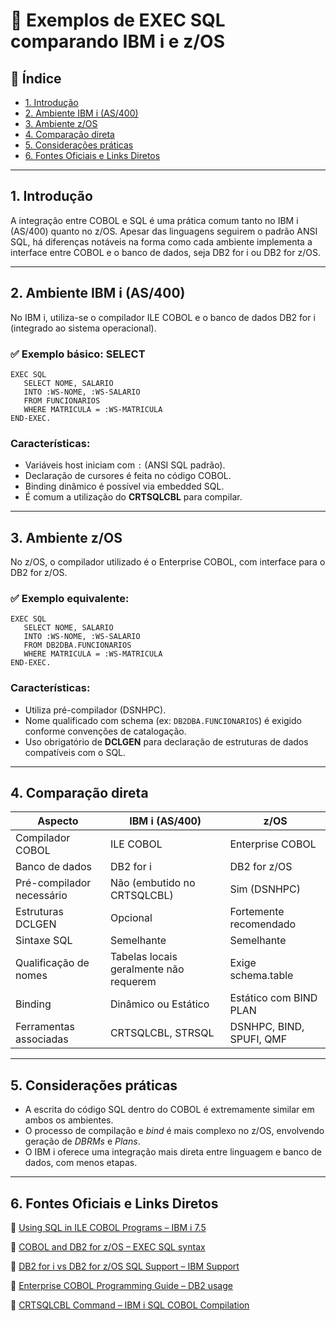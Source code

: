 # 📄 Exemplos de EXEC SQL comparando IBM i e z/OS

## 📑 Índice

- [1. Introdução](#1-introdução)
- [2. Ambiente IBM i (AS/400)](#2-ambiente-ibm-i-as400)
- [3. Ambiente z/OS](#3-ambiente-zos)
- [4. Comparação direta](#4-comparação-direta)
- [5. Considerações práticas](#5-considerações-práticas)
- [6. Fontes Oficiais e Links Diretos](#6-fontes-oficiais-e-links-diretos)

---

## 1. Introdução

A integração entre COBOL e SQL é uma prática comum tanto no IBM i (AS/400) quanto no z/OS. Apesar das linguagens seguirem o padrão ANSI SQL, há diferenças notáveis na forma como cada ambiente implementa a interface entre COBOL e o banco de dados, seja DB2 for i ou DB2 for z/OS.

---

## 2. Ambiente IBM i (AS/400)

No IBM i, utiliza-se o compilador ILE COBOL e o banco de dados DB2 for i (integrado ao sistema operacional).

### ✅ Exemplo básico: SELECT

```cobol
EXEC SQL
   SELECT NOME, SALARIO
   INTO :WS-NOME, :WS-SALARIO
   FROM FUNCIONARIOS
   WHERE MATRICULA = :WS-MATRICULA
END-EXEC.
```

### Características:

- Variáveis host iniciam com `:` (ANSI SQL padrão).
- Declaração de cursores é feita no código COBOL.
- Binding dinâmico é possível via embedded SQL.
- É comum a utilização do **CRTSQLCBL** para compilar.

---

## 3. Ambiente z/OS

No z/OS, o compilador utilizado é o Enterprise COBOL, com interface para o DB2 for z/OS.

### ✅ Exemplo equivalente:

```cobol
EXEC SQL
   SELECT NOME, SALARIO
   INTO :WS-NOME, :WS-SALARIO
   FROM DB2DBA.FUNCIONARIOS
   WHERE MATRICULA = :WS-MATRICULA
END-EXEC.
```

### Características:

- Utiliza pré-compilador (DSNHPC).
- Nome qualificado com schema (ex: `DB2DBA.FUNCIONARIOS`) é exigido conforme convenções de catalogação.
- Uso obrigatório de **DCLGEN** para declaração de estruturas de dados compatíveis com o SQL.

---

## 4. Comparação direta

| Aspecto                          | IBM i (AS/400)                        | z/OS                                    |
|----------------------------------|----------------------------------------|------------------------------------------|
| Compilador COBOL                 | ILE COBOL                             | Enterprise COBOL                         |
| Banco de dados                   | DB2 for i                             | DB2 for z/OS                             |
| Pré-compilador necessário        | Não (embutido no CRTSQLCBL)           | Sim (DSNHPC)                             |
| Estruturas DCLGEN                | Opcional                              | Fortemente recomendado                   |
| Sintaxe SQL                      | Semelhante                            | Semelhante                               |
| Qualificação de nomes            | Tabelas locais geralmente não requerem| Exige schema.table                       |
| Binding                          | Dinâmico ou Estático                  | Estático com BIND PLAN                   |
| Ferramentas associadas           | CRTSQLCBL, STRSQL                     | DSNHPC, BIND, SPUFI, QMF                 |

---

## 5. Considerações práticas

- A escrita do código SQL dentro do COBOL é extremamente similar em ambos os ambientes.
- O processo de compilação e *bind* é mais complexo no z/OS, envolvendo geração de *DBRMs* e *Plans*.
- O IBM i oferece uma integração mais direta entre linguagem e banco de dados, com menos etapas.

---

## 6. Fontes Oficiais e Links Diretos

📄 [Using SQL in ILE COBOL Programs – IBM i 7.5](https://www.ibm.com/docs/en/i/7.5?topic=programs-using-sql-in-ile-cobol)

📄 [COBOL and DB2 for z/OS – EXEC SQL syntax](https://www.ibm.com/docs/en/db2-for-zos/12?topic=applications-embedded-sql)

📄 [DB2 for i vs DB2 for z/OS SQL Support – IBM Support](https://www.ibm.com/support/pages/differences-db2-i-and-db2-zos-sql-support)

📄 [Enterprise COBOL Programming Guide – DB2 usage](https://www.ibm.com/docs/en/cobol-zos/6.4?topic=db2-using)

📄 [CRTSQLCBL Command – IBM i SQL COBOL Compilation](https://www.ibm.com/docs/en/i/7.5?topic=ssw_ibm_i_75/cl/crtsqlcbl.htm)
